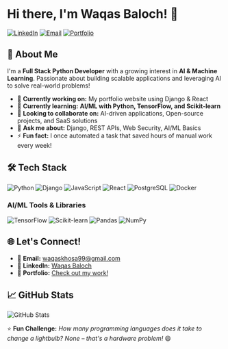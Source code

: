# Hi there, I'm Waqas Baloch! 👋

[![LinkedIn](https://img.shields.io/badge/LinkedIn-Connect-blue?style=flat&logo=linkedin)](https://www.linkedin.com/in/waqas-baloch)
[![Email](https://img.shields.io/badge/Email-Contact%20Me-red?style=flat&logo=gmail)](mailto:waqaskhosa99@gmail.com)
[![Portfolio](https://github.com/waqas-Baloch99/portfolio)](your-portfolio-link)

## 🚀 About Me  
I'm a **Full Stack Python Developer** with a growing interest in **AI & Machine Learning**. Passionate about building scalable applications and leveraging AI to solve real-world problems!

- 🔭 **Currently working on:** My portfolio website using Django & React  
- 🌱 **Currently learning:** **AI/ML with Python, TensorFlow, and Scikit-learn**  
- 👯 **Looking to collaborate on:** AI-driven applications, Open-source projects, and SaaS solutions  
- 💬 **Ask me about:** Django, REST APIs, Web Security, AI/ML Basics  
- ⚡ **Fun fact:** I once automated a task that saved hours of manual work every week!  

## 🛠️ Tech Stack  
![Python](https://img.shields.io/badge/-Python-3776AB?logo=python&logoColor=white)
![Django](https://img.shields.io/badge/-Django-092E20?logo=django&logoColor=white)
![JavaScript](https://img.shields.io/badge/-JavaScript-F7DF1E?logo=javascript&logoColor=black)
![React](https://img.shields.io/badge/-React-61DAFB?logo=react&logoColor=black)
![PostgreSQL](https://img.shields.io/badge/-PostgreSQL-316192?logo=postgresql&logoColor=white)
![Docker](https://img.shields.io/badge/-Docker-2496ED?logo=docker&logoColor=white)

### **AI/ML Tools & Libraries**  
![TensorFlow](https://img.shields.io/badge/-TensorFlow-FF6F00?logo=tensorflow&logoColor=white)
![Scikit-learn](https://img.shields.io/badge/-Scikit%20Learn-F7931E?logo=scikit-learn&logoColor=white)
![Pandas](https://img.shields.io/badge/-Pandas-150458?logo=pandas&logoColor=white)
![NumPy](https://img.shields.io/badge/-NumPy-013243?logo=numpy&logoColor=white)

## 🌐 Let's Connect!  
- 📧 **Email:** [waqaskhosa99@gmail.com](mailto:waqaskhosa99@gmail.com)  
- 💼 **LinkedIn:** [Waqas Baloch](https://www.linkedin.com/in/waqas-baloch)  
- 🚀 **Portfolio:** [Check out my work!](your-portfolio-link)  

## 📈 GitHub Stats  
![GitHub Stats](https://github-readme-stats.vercel.app/api?username=Waqas-Baloch99&show_icons=true&theme=radical)  

⭐ **Fun Challenge:** _How many programming languages does it take to change a lightbulb? None – that's a hardware problem!_ 😄  
